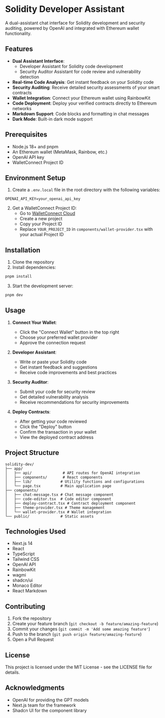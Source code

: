 # Solidity Developer Assistant

A dual-assistant chat interface for Solidity development and security auditing, powered by OpenAI and integrated with Ethereum wallet functionality.

## Features

- **Dual Assistant Interface**: 
  - Developer Assistant for Solidity code development
  - Security Auditor Assistant for code review and vulnerability detection
- **Real-time Code Analysis**: Get instant feedback on your Solidity code
- **Security Auditing**: Receive detailed security assessments of your smart contracts
- **Wallet Integration**: Connect your Ethereum wallet using RainbowKit
- **Code Deployment**: Deploy your verified contracts directly to Ethereum networks
- **Markdown Support**: Code blocks and formatting in chat messages
- **Dark Mode**: Built-in dark mode support

## Prerequisites

- Node.js 18+ and pnpm
- An Ethereum wallet (MetaMask, Rainbow, etc.)
- OpenAI API key
- WalletConnect Project ID

## Environment Setup

1. Create a `.env.local` file in the root directory with the following variables:
```env
OPENAI_API_KEY=your_openai_api_key
```

2. Get a WalletConnect Project ID:
   - Go to [WalletConnect Cloud](https://cloud.walletconnect.com/)
   - Create a new project
   - Copy your Project ID
   - Replace `YOUR_PROJECT_ID` in `components/wallet-provider.tsx` with your actual Project ID

## Installation

1. Clone the repository
2. Install dependencies:
```bash
pnpm install
```

3. Start the development server:
```bash
pnpm dev
```

## Usage

1. **Connect Your Wallet**:
   - Click the "Connect Wallet" button in the top right
   - Choose your preferred wallet provider
   - Approve the connection request

2. **Developer Assistant**:
   - Write or paste your Solidity code
   - Get instant feedback and suggestions
   - Receive code improvements and best practices

3. **Security Auditor**:
   - Submit your code for security review
   - Get detailed vulnerability analysis
   - Receive recommendations for security improvements

4. **Deploy Contracts**:
   - After getting your code reviewed
   - Click the "Deploy" button
   - Confirm the transaction in your wallet
   - View the deployed contract address

## Project Structure

```
solidity-dev/
├── app/
│   ├── api/              # API routes for OpenAI integration
│   ├── components/       # React components
│   ├── lib/             # Utility functions and configurations
│   └── page.tsx         # Main application page
├── components/
│   ├── chat-message.tsx # Chat message component
│   ├── code-editor.tsx  # Code editor component
│   ├── deploy-contract.tsx # Contract deployment component
│   ├── theme-provider.tsx # Theme management
│   └── wallet-provider.tsx # Wallet integration
└── public/              # Static assets
```

## Technologies Used

- Next.js 14
- React
- TypeScript
- Tailwind CSS
- OpenAI API
- RainbowKit
- wagmi
- shadcn/ui
- Monaco Editor
- React Markdown

## Contributing

1. Fork the repository
2. Create your feature branch (`git checkout -b feature/amazing-feature`)
3. Commit your changes (`git commit -m 'Add some amazing feature'`)
4. Push to the branch (`git push origin feature/amazing-feature`)
5. Open a Pull Request

## License

This project is licensed under the MIT License - see the LICENSE file for details.

## Acknowledgments

- OpenAI for providing the GPT models
- Next.js team for the framework
- Shadcn UI for the component library 

